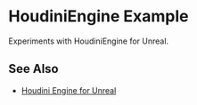 # HoudiniEngine Example

Experiments with HoudiniEngine for Unreal.


## See Also

* [Houdini Engine for Unreal](https://www.sidefx.com/docs/unreal/)
